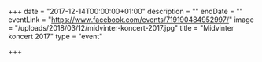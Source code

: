 +++
date = "2017-12-14T00:00:00+01:00"
description = ""
endDate = ""
eventLink = "https://www.facebook.com/events/719190484952997/"
image = "/uploads/2018/03/12/midvinter-koncert-2017.jpg"
title = "Midvinter koncert 2017"
type = "event"

+++
